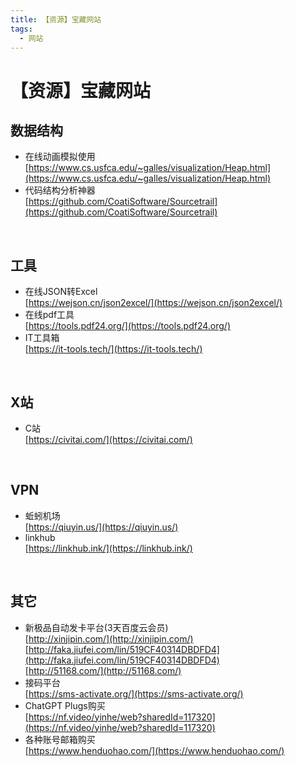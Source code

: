 ```yaml
---
title: 【资源】宝藏网站
tags:
  - 网站
---
```

# 【资源】宝藏网站
## 数据结构
- 在线动画模拟使用  
  [https://www.cs.usfca.edu/~galles/visualization/Heap.html](https://www.cs.usfca.edu/~galles/visualization/Heap.html)  
- 代码结构分析神器  
  [https://github.com/CoatiSoftware/Sourcetrail](https://github.com/CoatiSoftware/Sourcetrail)  

<br>

## 工具
- 在线JSON转Excel  
  [https://wejson.cn/json2excel/](https://wejson.cn/json2excel/)  
- 在线pdf工具  
  [https://tools.pdf24.org/](https://tools.pdf24.org/)  
- IT工具箱  
  [https://it-tools.tech/](https://it-tools.tech/)

<br>

## X站
- C站  
[https://civitai.com/](https://civitai.com/)

<br>

## VPN
- 蚯蚓机场  
  [https://qiuyin.us/](https://qiuyin.us/) 
- linkhub  
  [https://linkhub.ink/](https://linkhub.ink/)

<br>

## 其它
- 新极品自动发卡平台(3天百度云会员)  
  [http://xinjipin.com/](http://xinjipin.com/)  
  [http://faka.jiufei.com/lin/519CF40314DBDFD4](http://faka.jiufei.com/lin/519CF40314DBDFD4)  
  [http://51168.com/](http://51168.com/)
- 接码平台  
  [https://sms-activate.org/](https://sms-activate.org/)  
- ChatGPT Plugs购买  
  [https://nf.video/yinhe/web?sharedId=117320](https://nf.video/yinhe/web?sharedId=117320)
- 各种账号邮箱购买  
  [https://www.henduohao.com/](https://www.henduohao.com/) 
